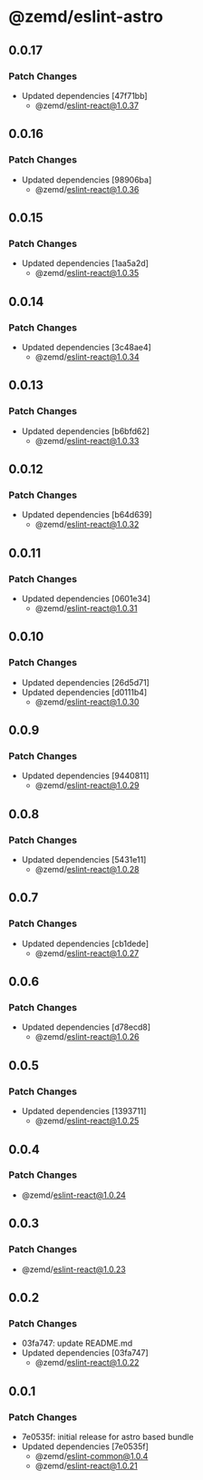 # @zemd/eslint-astro

## 0.0.17

### Patch Changes

- Updated dependencies [47f71bb]
  - @zemd/eslint-react@1.0.37

## 0.0.16

### Patch Changes

- Updated dependencies [98906ba]
  - @zemd/eslint-react@1.0.36

## 0.0.15

### Patch Changes

- Updated dependencies [1aa5a2d]
  - @zemd/eslint-react@1.0.35

## 0.0.14

### Patch Changes

- Updated dependencies [3c48ae4]
  - @zemd/eslint-react@1.0.34

## 0.0.13

### Patch Changes

- Updated dependencies [b6bfd62]
  - @zemd/eslint-react@1.0.33

## 0.0.12

### Patch Changes

- Updated dependencies [b64d639]
  - @zemd/eslint-react@1.0.32

## 0.0.11

### Patch Changes

- Updated dependencies [0601e34]
  - @zemd/eslint-react@1.0.31

## 0.0.10

### Patch Changes

- Updated dependencies [26d5d71]
- Updated dependencies [d0111b4]
  - @zemd/eslint-react@1.0.30

## 0.0.9

### Patch Changes

- Updated dependencies [9440811]
  - @zemd/eslint-react@1.0.29

## 0.0.8

### Patch Changes

- Updated dependencies [5431e11]
  - @zemd/eslint-react@1.0.28

## 0.0.7

### Patch Changes

- Updated dependencies [cb1dede]
  - @zemd/eslint-react@1.0.27

## 0.0.6

### Patch Changes

- Updated dependencies [d78ecd8]
  - @zemd/eslint-react@1.0.26

## 0.0.5

### Patch Changes

- Updated dependencies [1393711]
  - @zemd/eslint-react@1.0.25

## 0.0.4

### Patch Changes

- @zemd/eslint-react@1.0.24

## 0.0.3

### Patch Changes

- @zemd/eslint-react@1.0.23

## 0.0.2

### Patch Changes

- 03fa747: update README.md
- Updated dependencies [03fa747]
  - @zemd/eslint-react@1.0.22

## 0.0.1

### Patch Changes

- 7e0535f: initial release for astro based bundle
- Updated dependencies [7e0535f]
  - @zemd/eslint-common@1.0.4
  - @zemd/eslint-react@1.0.21
